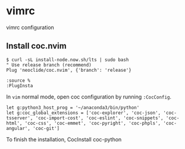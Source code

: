 # vimrc
vimrc configuration

## Install coc.nvim
```
$ curl -sL install-node.now.sh/lts | sudo bash
" Use release branch (recommend)
Plug 'neoclide/coc.nvim', {'branch': 'release'}

:source %
:PlugInsta
```
In `vim` normal mode, open coc configuration by running `:CocConfig`.
```
let g:python3_host_prog = '~/anaconda3/bin/python'
let g:coc_global_extensions = ['coc-explorer', 'coc-json', 'coc-tsserver', 'coc-import-cost', 'coc-eslint', 'coc-snippets', 'coc-html', 'coc-css', 'coc-emmet', 'coc-pyright', 'coc-phpls', 'coc-angular', 'coc-git']
```
To finish the installation, CocInstall coc-python
